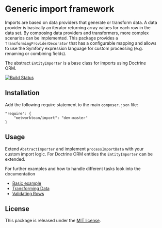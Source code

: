 Generic import framework
========================

Imports are based on data providers that generate or transform data. A data provider is basically an iterator returning
array values for each row in the data set. By composing data providers and transformers, more complex scenarios can be
implemented. This package provides a `TransformingProviderDecorator` that has a configurable mapping and allows to use
the Symfony expression language for custom processing (e.g. renaming or combining fields).

The abstract `EntityImporter` is a base class for imports using Doctrine ORM.

[![Build Status](https://travis-ci.org/networkteam/Networkteam.Import.png?branch=master)](https://travis-ci.org/networkteam/Networkteam.Import)

Installation
------------

Add the following require statement to the main `composer.json` file:

	"require": {
		"networkteam/import": "dev-master"
	}

Usage
-----

Extend `AbstractImporter` and implement `processImportData` with your custom import logic. For Doctrine ORM entities the
`EntityImporter` can be extended.

For further examples and how to handle different tasks look into the documentation

- [Basic example](doc/basic_import.md)
- [Transforming Data](doc/transforming_data.md)
- [Validating Rows](doc/validating_rows.md)

License
-------

This package is released under the [MIT license](http://opensource.org/licenses/MIT).
